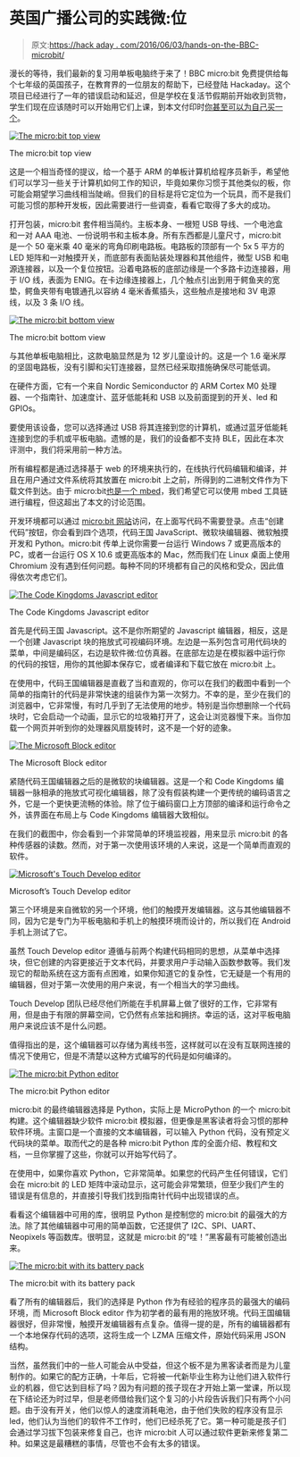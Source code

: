 # 英国广播公司的实践微:位

> 原文:[https://hack aday . com/2016/06/03/hands-on-the-BBC-microbit/](https://hackaday.com/2016/06/03/hands-on-with-the-bbc-microbit/)

漫长的等待，我们最新的复习用单板电脑终于来了！BBC micro:bit 免费提供给每个七年级的英国孩子，在教育界的一位朋友的帮助下，已经登陆 Hackaday。这个项目已经进行了一年的错误启动和延迟，但是学校在复活节假期前开始收到货物，学生们现在应该随时可以开始用它们上课，到本文付印时[你甚至可以为自己买一个](http://www.bbc.co.uk/news/technology-36416862)。

[![The micro:bit top view](../Images/503d385b17b388c6fe174f89d1e2090d.png)](https://hackaday.com/wp-content/uploads/2016/05/micro-bit-top-view.jpg)

The micro:bit top view

这是一个相当奇怪的提议，给一个基于 ARM 的单板计算机给程序员新手，希望他们可以学习一些关于计算机如何工作的知识，毕竟如果你习惯于其他类似的板，你可能会期望学习曲线相当陡峭。但我们的目标是将它定位为一个玩具，而不是我们可能习惯的那种开发板，因此需要进行一些调查，看看它取得了多大的成功。

打开包装，micro:bit 套件相当简约。主板本身、一根短 USB 导线、一个电池盒和一对 AAA 电池、一份说明书和主板本身。所有东西都是儿童尺寸，micro:bit 是一个 50 毫米乘 40 毫米的弯角印刷电路板。电路板的顶部有一个 5x 5 平方的 LED 矩阵和一对触摸开关，而底部有表面贴装处理器和其他组件，微型 USB 和电源连接器，以及一个复位按钮。沿着电路板的底部边缘是一个多路卡边连接器，用于 I/O 线，表面为 ENIG。在卡边缘连接器上，几个触点引出到用于鳄鱼夹的宽垫，鳄鱼夹带有电镀通孔以容纳 4 毫米香蕉插头，这些触点是接地和 3V 电源线，以及 3 条 I/O 线。

[![The micro:bit bottom view](../Images/8595ad88bef1a3337bc963afde39ea1f.png)](https://hackaday.com/wp-content/uploads/2016/05/micro-bit-bottom-view.jpg)

The micro:bit bottom view

与其他单板电脑相比，这款电脑显然是为 12 岁儿童设计的。这是一个 1.6 毫米厚的坚固电路板，没有引脚和尖钉连接器，显然已经采取措施确保尽可能低调。

在硬件方面，它有一个来自 Nordic Semiconductor 的 ARM Cortex M0 处理器、一个指南针、加速度计、蓝牙低能耗和 USB 以及前面提到的开关、led 和 GPIOs。

要使用该设备，您可以选择通过 USB 将其连接到您的计算机，或通过蓝牙低能耗连接到您的手机或平板电脑。遗憾的是，我们的设备都不支持 BLE，因此在本次评测中，我们将采用前一种方法。

所有编程都是通过选择基于 web 的环境来执行的，在线执行代码编辑和编译，并且在用户通过文件系统将其放置在 micro:bit 上之前，所得到的二进制文件作为下载文件到达。由于 micro:bit[也是一个 mbed](https://developer.mbed.org/platforms/Microbit/)，我们希望它可以使用 mbed 工具链进行编程，但这超出了本文的讨论范围。

开发环境都可以通过 [micro:bit 网站](http://www.microbit.co.uk)访问，在上面写代码不需要登录。点击“创建代码”按钮，你会看到四个选项，代码王国 JavaScript、微软块编辑器、微软触摸开发和 Python。micro:bit 传单上说你需要一台运行 Windows 7 或更高版本的 PC，或者一台运行 OS X 10.6 或更高版本的 Mac，然而我们在 Linux 桌面上使用 Chromium 没有遇到任何问题。每种不同的环境都有自己的风格和受众，因此值得依次考虑它们。

[![The Code Kingdoms Javascript editor](../Images/2376efd77d8a273a188f940553fecdd0.png)](https://hackaday.com/wp-content/uploads/2016/05/micro-bit-code-kingdoms-js.jpg)

The Code Kingdoms Javascript editor

首先是代码王国 Javascript。这不是你所期望的 Javascript 编辑器，相反，这是一个创建 Javascript 块的拖放式可视编码环境。左边是一系列包含可用代码块的菜单，中间是编码区，右边是软件微:位仿真器。在底部左边是在模拟器中运行你的代码的按钮，用你的其他脚本保存它，或者编译和下载它放在 micro:bit 上。

在使用中，代码王国编辑器是直截了当和直观的，你可以在我们的截图中看到一个简单的指南针的代码是非常快速的组装作为第一次努力。不幸的是，至少在我们的浏览器中，它非常慢，有时几乎到了无法使用的地步。特别是当你想删除一个代码块时，它会启动一个动画，显示它的垃圾箱打开了，这会让浏览器慢下来。当你加载一个网页并听到你的处理器风扇旋转时，这不是一个好的迹象。

[![The Microsoft Block editor](../Images/a7b10dbd9e62aa4cb56552e4a9c7b5ae.png)](https://hackaday.com/wp-content/uploads/2016/05/micro-bit-ms-block-editor.jpg)

The Microsoft Block editor

紧随代码王国编辑器之后的是微软的块编辑器。这是一个和 Code Kingdoms 编辑器一脉相承的拖放式可视化编辑器，除了没有假装构建一个更传统的编码语言之外，它是一个更快更流畅的体验。除了位于编码窗口上方顶部的编译和运行命令之外，该界面在布局上与 Code Kingdoms 编辑器大致相似。

在我们的截图中，你会看到一个非常简单的环境监视器，用来显示 micro:bit 的各种传感器的读数。然而，对于第一次使用该环境的人来说，这是一个简单而直观的软件。

[![Microsoft's Touch Develop editor](../Images/5558bc22d519323ac3484e3abc813808.png)](https://hackaday.com/wp-content/uploads/2016/05/micro-bit-ms-touch-develop.jpg)

Microsoft’s Touch Develop editor

第三个环境是来自微软的另一个环境，他们的触摸开发编辑器。这与其他编辑器不同，因为它是专门为平板电脑和手机上的触摸环境而设计的，所以我们在 Android 手机上测试了它。

虽然 Touch Develop editor 遵循与前两个构建代码相同的思想，从菜单中选择块，但它创建的内容更接近于文本代码，并要求用户手动输入函数参数等。我们发现它的帮助系统在这方面有点困难，如果你知道它的复杂性，它无疑是一个有用的编辑器，但对于第一次使用的用户来说，有一个相当大的学习曲线。

Touch Develop 团队已经尽他们所能在手机屏幕上做了很好的工作，它非常有用，但是由于有限的屏幕空间，它仍然有点笨拙和拥挤。幸运的话，这对平板电脑用户来说应该不是什么问题。

值得指出的是，这个编辑器可以存储为离线书签，这样就可以在没有互联网连接的情况下使用它，但是不清楚以这种方式编写的代码是如何编译的。

[![The micro:bit Python editor](../Images/f284997ea282a9dc354848bf8d76d4af.png)](https://hackaday.com/wp-content/uploads/2016/05/micro-bit-python.jpg)

The micro:bit Python editor

micro:bit 的最终编辑器选择是 Python，实际上是 MicroPython 的一个 micro:bit 构建。这个编辑器缺少软件 micro:bit 模拟器，但更像是黑客读者将会习惯的那种软件环境。主窗口是一个直接的文本编辑器，可以输入 Python 代码，没有预定义代码块的菜单。取而代之的是各种 micro:bit Python 库的全面介绍、教程和文档，一旦你掌握了这些，你就可以开始写代码了。

在使用中，如果你喜欢 Python，它非常简单。如果您的代码产生任何错误，它们会在 micro:bit 的 LED 矩阵中滚动显示，这可能会非常繁琐，但至少我们产生的错误是有信息的，并直接引导我们找到指南针代码中出现错误的点。

看看这个编辑器中可用的库，很明显 Python 是控制您的 micro:bit 的最强大的方法。除了其他编辑器中可用的简单函数，它还提供了 I2C、SPI、UART、Neopixels 等函数库。很明显，这就是 micro:bit 的“哇！”黑客最有可能被创造出来。

[![The micro:bit with its battery pack](../Images/cf90f8da9c09ac74a63ebbd7201ac01a.png)](https://hackaday.com/wp-content/uploads/2016/05/micro-bit-with-battery.jpg)

The micro:bit with its battery pack

看了所有的编辑器后，我们的选择是 Python 作为有经验的程序员的最强大的编码环境，而 Microsoft Block editor 作为初学者的最有用的拖放环境。代码王国编辑器很好，但非常慢，触摸开发编辑器有点复杂。值得一提的是，所有的编辑器都有一个本地保存代码的选项，这将生成一个 LZMA 压缩文件，原始代码采用 JSON 结构。

当然，虽然我们中的一些人可能会从中受益，但这个板不是为黑客读者而是为儿童制作的。如果它的配方正确，十年后，它将被一代新毕业生称为让他们进入软件行业的机器，但它达到目标了吗？因为有问题的孩子现在才开始上第一堂课，所以现在下结论还为时过早，但是老师借给我们这个复习的小片段告诉我们只有两个小问题。由于没有开关，他们以惊人的速度消耗电池，由于他们失败的程序没有显示 led，他们认为当他们的软件不工作时，他们已经杀死了它。第一种可能是孩子们会通过学习拔下包装来修复自己，也许 micro:bit 人可以通过软件更新来修复第二种。如果这是最糟糕的事情，尽管也不会有太多的错误。